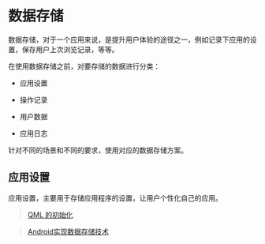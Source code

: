 # 数据存储

数据存储，对于一个应用来说，是提升用户体验的途径之一，例如记录下应用的设置，保存用户上次浏览记录，等等。

在使用数据存储之前，对要存储的数据进行分类：

- 应用设置

- 操作记录

- 用户数据

- 应用日志

针对不同的场景和不同的要求，使用对应的数据存储方案。

## 应用设置

应用设置，主要用于存储应用程序的设置，让用户个性化自己的应用。



> [QML 的初始化 ](http://blog.chinaunix.net/uid-12664992-id-143582.html)

> [Android实现数据存储技术](http://www.cnblogs.com/hanyonglu/archive/2012/03/01/2374894.html)